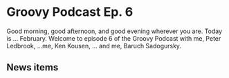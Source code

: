 # Groovy Podcast Ep. 6

Good morning, good afternoon, and good evening wherever you are. Today is ... February. Welcome to episode 6 of the Groovy Podcast with me, Peter Ledbrook, ...me, Ken Kousen, ... and me, Baruch Sadogursky.

## News items



